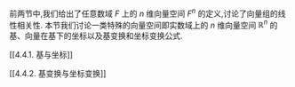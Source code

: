 前两节中,我们给出了任意数域 $F$ 上的 $n$ 维向量空间 ${F}^{n}$ 的定义,讨论了向量组的线性相关性. 
本节我们讨论一类特殊的向量空间即实数域上的 $n$ 维向量空间 ${\mathbb{R}}^{n}$ 的基、向量在基下的坐标以及基变换和坐标变换公式.

[[4.4.1. 基与坐标]]

[[4.4.2. 基变换与坐标变换]]